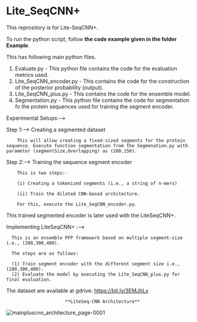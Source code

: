 # Lite_SeqCNN+
This reprository is for Lite-SeqCNN+.

To run the python script, follow **the code example given in the folder Example**.


This has following main python files.


  1. Evaluate.py - This python file contains the code for the evaluation metrics used.
  2. Lite_SeqCNN_encoder.py - This contains the code for the construction of the posterior probability (output).
  3. Lite_SeqCNN_plus.py - This contains the code for the ensemble model.
  4. Segmentation.py - This python file contains the code for segmentation fo the protein sequences used for training the segment encoder.


Experimental Setups:-->

Step 1:--> Creating a segmented dataset

        This will allow creating a fixed-sized segments for the protein sequence. Execute function segmentation from the Segmenation.py with parameter (segmentSize,Overlapping) as (200,150).
        
Step 2:--> Training the sequence segment encoder

        This is two steps:-
        
        (i) Creating a tokenized segments (i.e., a string of n-mers)
        
        (ii) Train the dilated CNN-based architecture.
        
        For this, execute the Lite_SegCNN_encoder.py.

This trained segmented encoder is later used with the LiteSeqCNN+.


Implementing LiteSeqCNN+ :-->


      This is an ensemble PFP framework based on multiple segment-size i.e., (200,300,400).

      The steps are as follows:

      (1) Train segment encoder with the different segment size i.e., (200,300,400).
      (2) Evaluate the model by executing the Lite_SeqCNN_plus.py for final evaluation.


The dataset are available at gdrive: https://bit.ly/3EMJhLx


                          **LiteSeq-CNN Architecture**
![mainpluscnn_architecture_page-0001](https://github.com/Vikash9n/Lite_SeqCNN/assets/85949447/bd774468-c812-4593-87d9-0c890bc2e10a)
  




